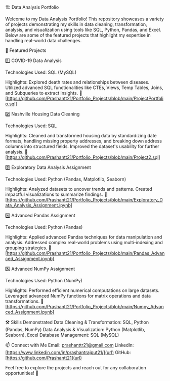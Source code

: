 🏗️ Data Analysis Portfolio

Welcome to my Data Analysis Portfolio! This repository showcases a variety of projects demonstrating my skills in data cleaning, transformation, analysis, and visualization using tools like SQL, Python, Pandas, and Excel. Below are some of the featured projects that highlight my expertise in handling real-world data challenges.

📂 Featured Projects

1️⃣ COVID-19 Data Analysis

Technologies Used: SQL (MySQL)

Highlights:
Explored death rates and relationships between diseases.
Utilized advanced SQL functionalities like CTEs, Views, Temp Tables, Joins, and Subqueries to extract insights.
🔗 [https://github.com/Prashantt21/Portfolio_Projects/blob/main/ProjectPortfolio.sql]

2️⃣ Nashville Housing Data Cleaning

Technologies Used: SQL

Highlights:
Cleaned and transformed housing data by standardizing date formats, handling missing property addresses, and breaking down address columns into structured fields.
Improved the dataset's usability for further analysis.
🔗 [https://github.com/Prashantt21/Portfolio_Projects/blob/main/Project2.sql]

3️⃣ Exploratory Data Analysis Assignment

Technologies Used: Python (Pandas, Matplotlib, Seaborn)

Highlights:
Analyzed datasets to uncover trends and patterns.
Created impactful visualizations to summarize findings.
🔗 [https://github.com/Prashantt21/Portfolio_Projects/blob/main/Exploratory_Data_Analysis_Assignment.ipynb]

4️⃣ Advanced Pandas Assignment

Technologies Used: Python (Pandas)

Highlights:
Applied advanced Pandas techniques for data manipulation and analysis.
Addressed complex real-world problems using multi-indexing and grouping strategies.
🔗 [https://github.com/Prashantt21/Portfolio_Projects/blob/main/Pandas_Advanced_Assignment.ipynb]

5️⃣ Advanced NumPy Assignment

Technologies Used: Python (NumPy)

Highlights:
Performed efficient numerical computations on large datasets.
Leveraged advanced NumPy functions for matrix operations and data transformations.
🔗 [https://github.com/Prashantt21/Portfolio_Projects/blob/main/Numpy_Advanced_Assignment.ipynb]

🛠️ Skills Demonstrated
Data Cleaning & Transformation: SQL, Python (Pandas, NumPy)
Data Analysis & Visualization: Python (Matplotlib, Seaborn), Excel
Database Management: SQL (MySQL)

📫 Connect with Me
Email: prashanttr21@gmail.com
LinkedIn: [https://www.linkedin.com/in/prashantrajput21/](url)
GitHub: [https://github.com/Prashantt21](url)

Feel free to explore the projects and reach out for any collaboration opportunities! 🚀
